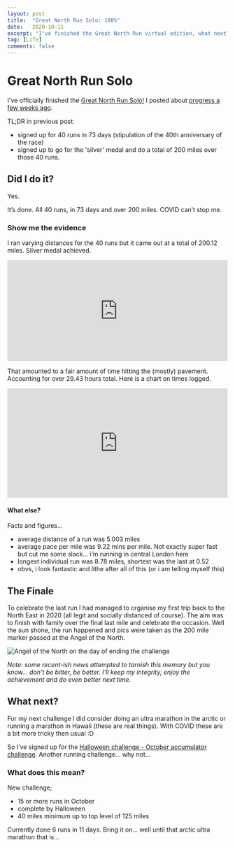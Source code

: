 ```yaml
---
layout: post
title:  "Great North Run Solo: 100%"
date:   2020-10-11
excerpt: "I've finished the Great North Run virtual edition, what next?"
tag: [Life]
comments: false
---
```


# Great North Run Solo
I've officially finished the [Great North Run Solo!](https://www.greatrun.org/virtual-running/great-north-run) I posted about [progress a few weeks ago](https://colinpattinson.github.io/GNR-Solo/).

TL;DR in previous post:
- signed up for 40 runs in 73 days (stipulation of the 40th anniversary of the race)
- signed up to go for the 'silver' medal and do a total of 200 miles over those 40 runs.

## Did I do it?
Yes.

It’s done. All 40 runs, in 73 days and over 200 miles. COVID can’t stop me.

### Show me the evidence
I ran varying distances for the 40 runs but it came out at a total of 200.12 miles. Silver medal achieved.

<iframe title="Finished Great North Virtual Runs" aria-label="Interactive line chart" id="datawrapper-chart-BXdo2" src="https://datawrapper.dwcdn.net/BXdo2/1/" scrolling="no" frameborder="0" style="width: 0; min-width: 100% !important; border: none;" height="231"></iframe><script type="text/javascript">!function(){"use strict";window.addEventListener("message",(function(a){if(void 0!==a.data["datawrapper-height"])for(var e in a.data["datawrapper-height"]){var t=document.getElementById("datawrapper-chart-"+e)||document.querySelector("iframe[src*='"+e+"']");t&&(t.style.height=a.data["datawrapper-height"][e]+"px")}}))}();
</script>

That amounted to a fair amount of time hitting the (mostly) pavement. Accounting for over 29.43 hours total. Here is a chart on times logged.

<iframe title="Time Taken" aria-label="Interactive line chart" id="datawrapper-chart-YP9Xy" src="https://datawrapper.dwcdn.net/YP9Xy/2/" scrolling="no" frameborder="0" style="width: 0; min-width: 100% !important; border: none;" height="250"></iframe><script type="text/javascript">!function(){"use strict";window.addEventListener("message",(function(a){if(void 0!==a.data["datawrapper-height"])for(var e in a.data["datawrapper-height"]){var t=document.getElementById("datawrapper-chart-"+e)||document.querySelector("iframe[src*='"+e+"']");t&&(t.style.height=a.data["datawrapper-height"][e]+"px")}}))}();
</script>

#### What else?
Facts and figures…
- average distance of a run was 5.003 miles
- average pace per mile was 9.22 mins per mile. Not exactly super fast but cut me some slack… i’m running in central London here
- longest individual run was 8.78 miles, shortest was the last at 0.52
- obvs, i look fantastic and lithe after all of this (or i am telling myself this)

## The Finale
To celebrate the last run I had managed to organise my first trip back to the North East in 2020 (all legit and socially distanced of course). The aim was to finish with family over the final last mile and celebrate the occasion. Well the sun shone, the run happened and pics were taken as the 200 mile marker passed at the Angel of the North.  

![Angel of the North on the day of ending the challenge](https://raw.githubusercontent.com/ColinPattinson/colinpattinson.github.io/master/assets/img/angel%20of%20the%20north.jpg)

_Note: some recent-ish news attempted to tarnish this memory but you know… don’t be bitter, be better. I’ll keep my integrity, enjoy the achievement and do even better next time._

## What next?
For my next challenge I did consider doing an ultra marathon in the arctic or running a marathon in Hawaii (these are real things). With COVID these are a bit more tricky then usual :D

So I’ve signed up for the [Halloween challenge - October accumulator challenge](https://www.greatrun.org/virtual-running/accumulator/october). Another running challenge... why not...

### What does this mean?
New challenge;
- 15 or more runs in October
- complete by Halloween
- 40 miles minimum up to top level of 125 miles

Currently done 6 runs in 11 days. Bring it on... well until that arctic ultra marathon that is...
